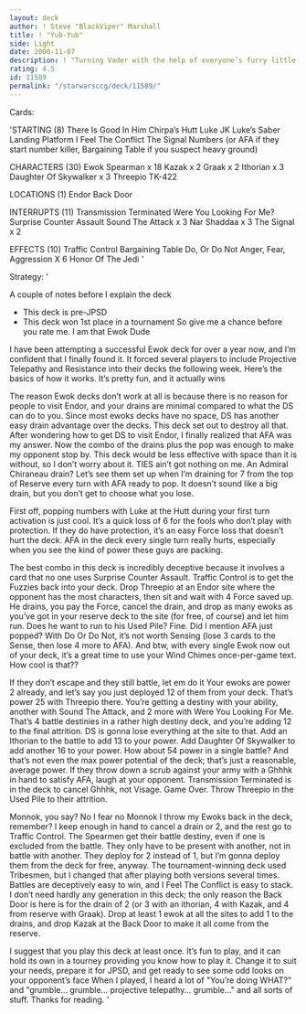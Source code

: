 ```yaml
---
layout: deck
author: ! Steve "BlackViper" Marshall
title: ! "Yub-Yub"
side: Light
date: 2000-11-07
description: ! "Turning Vader with the help of everyone’s furry little friends"
rating: 4.5
id: 11589
permalink: "/starwarsccg/deck/11589/"
---
```

Cards: 

'STARTING (8)
There Is Good In Him
Chirpa’s Hutt
Luke JK
Luke’s Saber
Landing Platform
I Feel The Conflict
The Signal
Numbers (or AFA if they start number killer, Bargaining Table if you suspect heavy ground)

CHARACTERS (30)
Ewok Spearman x 18
Kazak x 2
Graak x 2
Ithorian x 3
Daughter Of Skywalker x 3
Threepio
TK-422

LOCATIONS (1)
Endor Back Door

INTERRUPTS (11)
Transmission Terminated
Were You Looking For Me?
Surprise Counter Assault
Sound The Attack x 3
Nar Shaddaa x 3
The Signal x 2

EFFECTS (10)
Traffic Control
Bargaining Table
Do, Or Do Not
Anger, Fear, Aggression X 6
Honor Of The Jedi '

Strategy: '

A couple of notes before I explain the deck
* This deck is pre-JPSD
* This deck won 1st place in a tournament
So give me a chance before you rate me. I am that Ewok Dude

I have been attempting a successful Ewok deck for over a year now, and I’m confident that I finally found it. It forced several players to include Projective Telepathy and Resistance into their decks the following week. Here’s the basics of how it works. It’s pretty fun, and it actually wins

The reason Ewok decks don’t work at all is because there is no reason for people to visit Endor, and your drains are minimal compared to what the DS can do to you. Since most ewoks decks have no space, DS has another easy drain advantage over the decks. This deck set out to destroy all that. After wondering how to get DS to visit Endor, I finally realized that AFA was my answer. Now the combo of the drains plus the pop was enough to make my opponent stop by. This deck would be less effective with space than it is without, so I don’t worry about it. TIES ain’t got nothing on me. An Admiral Chiraneau drain? Let’s see them set up when I’m draining for 7 from the top of Reserve every turn with AFA ready to pop. It doesn’t sound like a big drain, but you don’t get to choose what you lose.

First off, popping numbers with Luke at the Hutt during your first turn activation is just cool. It’s a quick loss of 6 for the fools who don’t play with protection. If they do have protection, it’s an easy Force loss that doesn’t hurt the deck. AFA in the deck every single turn really hurts, especially when you see the kind of power these guys are packing.

The best combo in this deck is incredibly deceptive because it involves a card that no one uses Surprise Counter Assault. Traffic Control is to get the Fuzzies back into your deck. Drop Threepio at an Endor site where the opponent has the most characters, then sit and wait with 4 Force saved up. He drains, you pay the Force, cancel the drain, and drop as many ewoks as you’ve got in your reserve deck to the site (for free, of course) and let him run. Does he want to run to his Used Pile? Fine. Did I mention AFA just popped? With Do Or Do Not, it’s not worth Sensing (lose 3 cards to the Sense, then lose 4 more to AFA). And btw, with every single Ewok now out of your deck, it’s a great time to use your Wind Chimes once-per-game text. How cool is that??

If they don’t escape and they still battle, let em do it Your ewoks are power 2 already, and let’s say you just deployed 12 of them from your deck. That’s power 25 with Threepio there. You’re getting a destiny with your ability, another with Sound The Attack, and 2 more with Were You Looking For Me. That’s 4 battle destinies in a rather high destiny deck, and you’re adding 12 to the final attrition. DS is gonna lose everything at the site to that. Add an Ithorian to the battle to add 13 to your power. Add Daughter Of Skywalker to add another 16 to your power. How about 54 power in a single battle? And that’s not even the max power potential of the deck; that’s just a reasonable, average power. If they throw down a scrub against your army with a Ghhhk in hand to satisfy AFA, laugh at your opponent. Transmission Terminated is in the deck to cancel Ghhhk, not Visage. Game Over. Throw Threepio in the Used Pile to their attrition.

Monnok, you say? No I fear no Monnok I throw my Ewoks back in the deck, remember? I keep enough in hand to cancel a drain or 2, and the rest go to Traffic Control. The Spearmen get their battle destiny, even if one is excluded from the battle. They only have to be present with another, not in battle with another. They deploy for 2 instead of 1, but I’m gonna deploy them from the deck for free, anyway. The tournament-winning deck used Tribesmen, but I changed that after playing both versions several times. Battles are deceptively easy to win, and I Feel The Conflict is easy to stack. I don’t need hardly any generation in this deck; the only reason the Back Door is here is for the drain of 2 (or 3 with an ithorian, 4 with Kazak, and 4 from reserve with Graak). Drop at least 1 ewok at all the sites to add 1 to the drains, and drop Kazak at the Back Door to make it all come from the reserve.

I suggest that you play this deck at least once. It’s fun to play, and it can hold its own in a tourney providing you know how to play it. Change it to suit your needs, prepare it for JPSD, and get ready to see some odd looks on your opponent’s face When I played, I heard a lot of "You’re doing WHAT?" and "grumble... grumble... projective telepathy... grumble..." and all sorts of stuff. Thanks for reading. '
